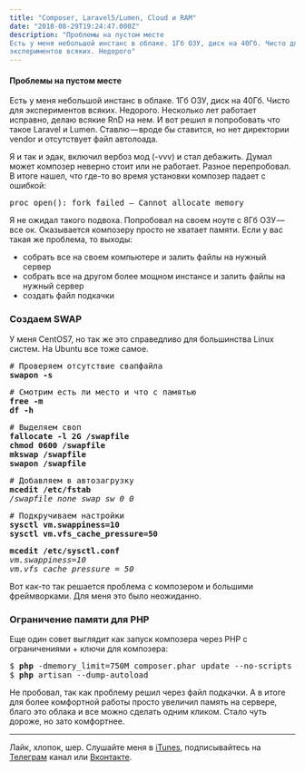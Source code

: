 ```yaml
---
title: "Composer, Laravel5/Lumen, Cloud и RAM"
date: "2018-08-29T19:24:47.000Z"
description: "Проблемы на пустом месте
Есть у меня небольшой инстанс в облаке. 1Гб ОЗУ, диск на 40Гб. Чисто для
экспериментов всяких. Недорого"
---
```


<h4>Проблемы на пустом месте</h4>
<p>Есть у меня небольшой инстанс в облаке. 1Гб ОЗУ, диск на 40Гб. Чисто для экспериментов всяких. Недорого. Несколько лет работает исправно, делаю всякие RnD на нем. И вот решил я попробовать что такое Laravel и Lumen. Ставлю — вроде бы ставится, но нет директории vendor и отсутствует файл автолоада.</p>
<p>Я и так и эдак, включил вербоз мод (-vvv) и стал дебажить. Думал может композер неверно стоит или не работает. Разное перепробовал. В итоге нашел, что где-то во время установки композер падает с ошибкой:</p>
<pre>proc_open(): fork failed — Cannot allocate memory</pre>
<p>Я не ожидал такого подвоха. Попробовал на своем ноуте с 8Гб ОЗУ — все ок. Оказывается композеру просто не хватает памяти. Если у вас такая же проблема, то выходы:</p>
<ul>
<li>собрать все на своем компьютере и залить файлы на нужный сервер</li>
<li>собрать все на другом более мощном инстансе и залить файлы на нужный сервер</li>
<li>создать файл подкачки</li>
</ul>
<h3>Создаем SWAP</h3>
<p>У меня CentOS7, но так же это справедливо для большинства Linux систем. На Ubuntu все тоже самое.</p>
<pre># Проверяем отсутствие свапфайла<br><strong>swapon -s</strong></pre>
<pre># Смотрим есть ли место и что с памятью<br><strong>free -m<br>df -h</strong></pre>
<pre># Выделяем своп<br><strong>fallocate -l 2G /swapfile<br>chmod 0600 /swapfile<br>mkswap /swapfile<br>swapon /swapfile</strong></pre>
<pre># Добавляем в автозагрузку<br><strong>mcedit /etc/fstab<br></strong><em>/swapfile none swap sw 0 0</em></pre>
<pre># Подкручиваем настройки<br><strong>sysctl vm.swappiness=10<br>sysctl vm.vfs_cache_pressure=50</strong></pre>
<pre><strong>mcedit /etc/sysctl.conf</strong><br><em>vm.swappiness=10<br>vm.vfs_cache_pressure = 50</em></pre>
<p>Вот как-то так решается проблема с композером и большими фреймворками. Для меня это было неожиданно.</p>
<h3>Ограничение памяти для PHP</h3>
<p>Еще один совет выглядит как запуск композера через PHP с ограничениями + ключи для композера:</p>
<pre>$ <strong>php</strong> -dmemory_limit=750M composer.phar update --no-scripts --prefer-dist<br>$ <strong>php</strong> artisan --dump-autoload</pre>
<p>Не пробовал, так как проблему решил через файл подкачки. А в итоге для более комфортной работы просто увеличил память на сервере, благо это облака и все можно сделать одним кликом. Стало чуть дороже, но зато комфортнее.</p>
<hr>
<p>Лайк, хлопок, шер. Слушайте меня в <a href="https://itunes.apple.com/ru/podcast/pro-web-it/id1366662242?mt=2" target="_blank" rel="noopener noreferrer">iTunes</a>, подписывайтесь на <a href="https://t.me/prowebit" target="_blank" rel="noopener noreferrer">Телеграм</a> канал или <a href="https://vk.com/mayorovprowebit" target="_blank" rel="noopener noreferrer">Вконтакте</a>.</p>



